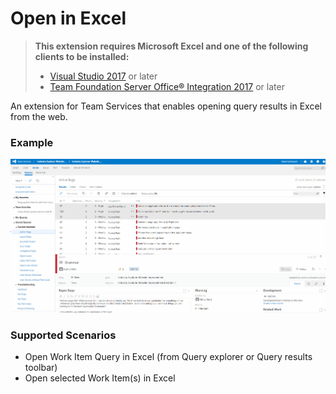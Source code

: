 # Open in Excel

> **This extension requires Microsoft Excel and one of the following clients to be installed:**
> - [Visual Studio 2017](https://www.visualstudio.com/downloads/#visual-studio-enterprise-2017) or later        
> - [Team Foundation Server Office® Integration 2017](https://www.visualstudio.com/downloads/#team-foundation-server-office-integration-2017) or later

An extension for Team Services that enables opening query results in Excel from the web. 

### Example
![Open in Excel scenarios](img/openinexcel.gif?raw=true)

### Supported Scenarios
* Open Work Item Query in Excel (from Query explorer or Query results toolbar)
* Open selected Work Item(s) in Excel

